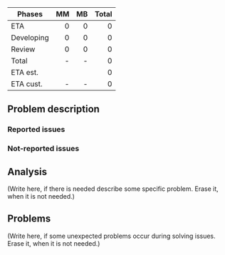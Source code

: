 | Phases            | MM  | MB  | Total  |
|-----------------|----:|----:|-------:|
| ETA                  |  0  |    0 |        0 |
| Developing      |  0  |    0 |         0 |
| Review             |  0  |    0 |         0 |
| Total                |   -  |  -   |         0 |
| ETA est.             |      |      |         0 |
| ETA cust.           |   -  |  -   |        0 |
## Problem description
### Reported issues
### Not-reported issues
## Analysis
(Write here, if there is needed describe some specific problem. Erase it, when it is not needed.)
## Problems
(Write here, if some unexpected problems occur during solving issues. Erase it, when it is not needed.) 
